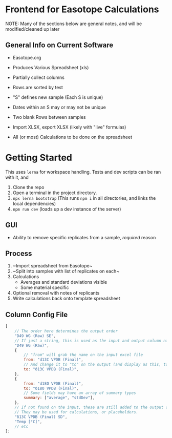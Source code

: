 # Frontend for Easotope Calculations

NOTE: Many of the sections below are general notes, and will be modified/cleaned up later

## General Info on Current Software

-   Easotope.org
-   Produces Various Spreadsheet (xls)
-   Partially collect columns
-   Rows are sorted by test
-   "S" defines new sample (Each S is unique)
-   Dates within an S may or may not be unique
-   Two blank Rows between samples

-   Import XLSX, export XLSX (likely with "live" formulas)
-   All (or most) Calculations to be done on the spreadsheet

# Getting Started

This uses `lerna` for workspace handling. Tests and dev scripts can be ran with it, and

1. Clone the repo
2. Open a terminal in the project directory.
3. `npx lerna bootstrap` (This runs `npm i` in all directories, and links the local dependencies)
4. `npm run dev` (loads up a dev instance of the server)

## GUI

-   Ability to remove specific replicates from a sample, _required_ reason

## Process

1. ~Import spreadsheet from Easotope~
2. ~Split into samples with list of replicates on each~
3. Calculations
    - Averages and standard deviations visible
    - Some material specific
4. Optional removal with notes of replicants
5. Write calculations back onto template spreadsheet

## Column Config File

```js
[
    // The order here determines the output order
    "D49 WG (Raw) SE",
    // If just a string, this is used as the input and output column name
    "D49 WG (Raw)",
    {
        // "from" will grab the name on the input excel file
        from: "d13C VPDB (Final)",
        // And change it to "to" on the output (and display as this, too)
        to: "δ13C VPDB (Final)",
    },
    {
        from: "d18O VPDB (Final)",
        to: "δ18O VPDB (Final)",
        // Some fields may have an array of summary types
        summary: ["average", "stdDev"],
    },
    // If not found on the input, these are still added to the output columns.
    // They may be used for calculations, or placeholders.
    "δ13C VPDB (Final) SD",
    "Temp [°C]",
    // etc
];
```

